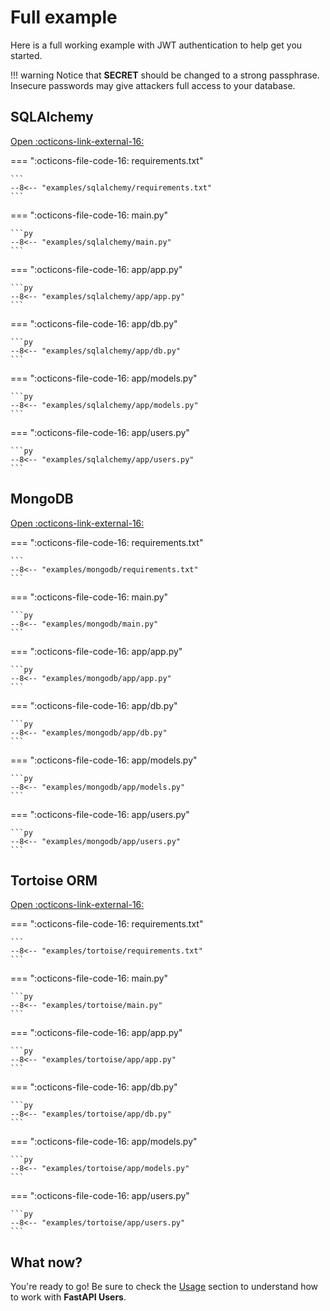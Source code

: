 # Full example

Here is a full working example with JWT authentication to help get you started.

!!! warning
    Notice that **SECRET** should be changed to a strong passphrase.
    Insecure passwords may give attackers full access to your database.

## SQLAlchemy

[Open :octicons-link-external-16:](https://github.com/fastapi-users/fastapi-users/tree/master/examples/sqlalchemy)

=== ":octicons-file-code-16: requirements.txt"

    ```
    --8<-- "examples/sqlalchemy/requirements.txt"
    ```

=== ":octicons-file-code-16: main.py"

    ```py
    --8<-- "examples/sqlalchemy/main.py"
    ```

=== ":octicons-file-code-16: app/app.py"

    ```py
    --8<-- "examples/sqlalchemy/app/app.py"
    ```

=== ":octicons-file-code-16: app/db.py"

    ```py
    --8<-- "examples/sqlalchemy/app/db.py"
    ```

=== ":octicons-file-code-16: app/models.py"

    ```py
    --8<-- "examples/sqlalchemy/app/models.py"
    ```

=== ":octicons-file-code-16: app/users.py"

    ```py
    --8<-- "examples/sqlalchemy/app/users.py"
    ```

## MongoDB

[Open :octicons-link-external-16:](https://github.com/fastapi-users/fastapi-users/tree/master/examples/mongodb)

=== ":octicons-file-code-16: requirements.txt"

    ```
    --8<-- "examples/mongodb/requirements.txt"
    ```

=== ":octicons-file-code-16: main.py"

    ```py
    --8<-- "examples/mongodb/main.py"
    ```

=== ":octicons-file-code-16: app/app.py"

    ```py
    --8<-- "examples/mongodb/app/app.py"
    ```

=== ":octicons-file-code-16: app/db.py"

    ```py
    --8<-- "examples/mongodb/app/db.py"
    ```

=== ":octicons-file-code-16: app/models.py"

    ```py
    --8<-- "examples/mongodb/app/models.py"
    ```

=== ":octicons-file-code-16: app/users.py"

    ```py
    --8<-- "examples/mongodb/app/users.py"
    ```

## Tortoise ORM

[Open :octicons-link-external-16:](https://github.com/fastapi-users/fastapi-users/tree/master/examples/tortoise)

=== ":octicons-file-code-16: requirements.txt"

    ```
    --8<-- "examples/tortoise/requirements.txt"
    ```

=== ":octicons-file-code-16: main.py"

    ```py
    --8<-- "examples/tortoise/main.py"
    ```

=== ":octicons-file-code-16: app/app.py"

    ```py
    --8<-- "examples/tortoise/app/app.py"
    ```

=== ":octicons-file-code-16: app/db.py"

    ```py
    --8<-- "examples/tortoise/app/db.py"
    ```

=== ":octicons-file-code-16: app/models.py"

    ```py
    --8<-- "examples/tortoise/app/models.py"
    ```

=== ":octicons-file-code-16: app/users.py"

    ```py
    --8<-- "examples/tortoise/app/users.py"
    ```

## What now?

You're ready to go! Be sure to check the [Usage](../usage/routes.md) section to understand how to work with **FastAPI Users**.
